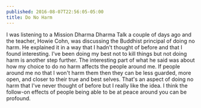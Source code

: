 ```yaml
---
published: 2016-08-07T22:56:05-05:00
title: Do No Harm
---
```

I was listening to a Mission Dharma Dharma Talk a couple of days ago and the teacher, Howie Cohn, was discussing the Buddhist principal of doing no harm. He explained it in a way that I hadn't thought of before and that I found interesting. I've been doing my best not to kill things but not doing harm is another step further. The interesting part of what he said was about how my choice to do no harm affects the people around me. If people around me no that I won't harm them then they can be less guarded, more open, and closer to their true and best selves. That's an aspect of doing no harm that I've never thought of before but I really like the idea. I think the follow-on effects of people being able to be at peace around you can be profound.